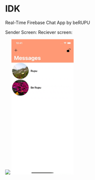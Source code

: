# IDK
Real-Time Firebase Chat App by beRUPU

Sender Screen:                     Reciever screen:

<img src="https://github.com/berupu/IDK/blob/main/IDK.gif" width="200" />  <img src="https://github.com/berupu/IDK/blob/main/IDK2.gif" width="200" />









